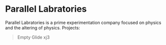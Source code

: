 # Parallel Labratories
Parallel Labratories is a prime experimentation company focused on physics and the altering of physics.
Projects:
>Empty
>Glide
>xj3
